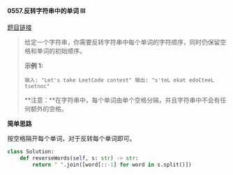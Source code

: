 #### 0557.反转字符串中的单词 III

[题目链接](https://leetcode-cn.com/problems/reverse-words-in-a-string-iii)

>给定一个字符串，你需要反转字符串中每个单词的字符顺序，同时仍保留空格和单词的初始顺序。
>
>**示例 1:**
>
>`
>输入: "Let's take LeetCode contest"
>输出: "s'teL ekat edoCteeL tsetnoc" 
>`
>
>**注意：**在字符串中，每个单词由单个空格分隔，并且字符串中不会有任何额外的空格。

**简单思路**

按空格隔开每个单词，对于反转每个单词即可。

```python
class Solution:
    def reverseWords(self, s: str) -> str:
        return " ".join([word[::-1] for word in s.split()])
```

